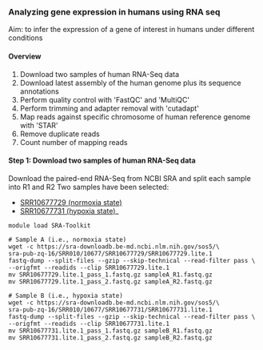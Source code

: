 ### Analyzing gene expression in humans using RNA seq
Aim: to infer the expression of a gene of interest in humans under different conditions

#### Overview
1. Download two samples of human RNA-Seq data
2. Download latest assembly of the human genome plus its sequence annotations
3. Perform quality control with 'FastQC' and 'MultiQC'
4. Perform trimming and adapter removal with 'cutadapt'
5. Map reads against specific chromosome of human reference genome with 'STAR'
6. Remove duplicate reads
7. Count number of mapping reads

#### Step 1: Download two samples of human RNA-Seq data
Download the paired-end RNA-Seq from NCBI SRA and split each sample into R1 and R2
Two samples have been selected:
- [SRR10677729 (normoxia state)](https://www.ncbi.nlm.nih.gov/sra/?term=SRR10677729)
- [SRR10677731 (hypoxia state)](https://www.ncbi.nlm.nih.gov/sra/?term=SRR10677731)_
```
module load SRA-Toolkit

# Sample A (i.e., normoxia state)
wget -c https://sra-downloadb.be-md.ncbi.nlm.nih.gov/sos5/\
sra-pub-zq-16/SRR010/10677/SRR10677729/SRR10677729.lite.1
fastq-dump --split-files --gzip --skip-technical --read-filter pass \
--origfmt --readids --clip SRR10677729.lite.1
mv SRR10677729.lite.1_pass_1.fastq.gz sampleA_R1.fastq.gz
mv SRR10677729.lite.1_pass_2.fastq.gz sampleA_R2.fastq.gz

# Sample B (i.e., hypoxia state)
wget -c https://sra-downloadb.be-md.ncbi.nlm.nih.gov/sos5/\
sra-pub-zq-16/SRR010/10677/SRR10677731/SRR10677731.lite.1
fastq-dump --split-files --gzip --skip-technical --read-filter pass \
--origfmt --readids --clip SRR10677731.lite.1
mv SRR10677731.lite.1_pass_1.fastq.gz sampleB_R1.fastq.gz
mv SRR10677731.lite.1_pass_2.fastq.gz sampleB_R2.fastq.gz
```
